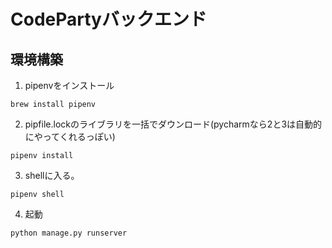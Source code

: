 # CodePartyバックエンド


## 環境構築
1. pipenvをインストール
```
brew install pipenv
```
2. pipfile.lockのライブラリを一括でダウンロード(pycharmなら2と3は自動的にやってくれるっぽい)
```
pipenv install
```
3. shellに入る。
```
pipenv shell
```
4. 起動
```
python manage.py runserver
```